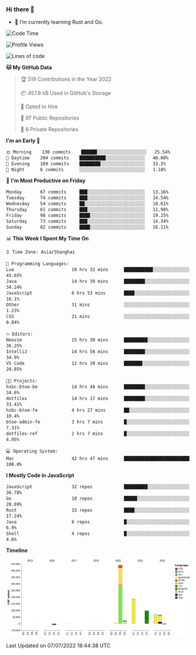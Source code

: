 ### Hi there 👋

- 🌱 I’m currently learning Rust and Go.

<!--START_SECTION:waka-->
![Code Time](http://img.shields.io/badge/Code%20Time-534%20hrs%2031%20mins-blue)

![Profile Views](http://img.shields.io/badge/Profile%20Views-0-blue)

![Lines of code](https://img.shields.io/badge/From%20Hello%20World%20I%27ve%20Written-894%20Thousand%20lines%20of%20code-blue)

**🐱 My GitHub Data** 

> 🏆 519 Contributions in the Year 2022
 > 
> 📦 457.8 kB Used in GitHub's Storage 
 > 
> 💼 Opted to Hire
 > 
> 📜 97 Public Repositories 
 > 
> 🔑 6 Private Repositories  
 > 
**I'm an Early 🐤** 

```text
🌞 Morning    130 commits    ██████░░░░░░░░░░░░░░░░░░░   25.54% 
🌆 Daytime    204 commits    ██████████░░░░░░░░░░░░░░░   40.08% 
🌃 Evening    169 commits    ████████░░░░░░░░░░░░░░░░░   33.2% 
🌙 Night      6 commits      ░░░░░░░░░░░░░░░░░░░░░░░░░   1.18%

```
📅 **I'm Most Productive on Friday** 

```text
Monday       67 commits     ███░░░░░░░░░░░░░░░░░░░░░░   13.16% 
Tuesday      74 commits     ███░░░░░░░░░░░░░░░░░░░░░░   14.54% 
Wednesday    54 commits     ██░░░░░░░░░░░░░░░░░░░░░░░   10.61% 
Thursday     61 commits     ███░░░░░░░░░░░░░░░░░░░░░░   11.98% 
Friday       98 commits     ████░░░░░░░░░░░░░░░░░░░░░   19.25% 
Saturday     73 commits     ███░░░░░░░░░░░░░░░░░░░░░░   14.34% 
Sunday       82 commits     ████░░░░░░░░░░░░░░░░░░░░░   16.11%

```


📊 **This Week I Spent My Time On** 

```text
⌚︎ Time Zone: Asia/Shanghai

💬 Programming Languages: 
Lua                      19 hrs 32 mins      ███████████░░░░░░░░░░░░░░   45.65% 
Java                     14 hrs 39 mins      ████████░░░░░░░░░░░░░░░░░   34.24% 
JavaScript               6 hrs 53 mins       ████░░░░░░░░░░░░░░░░░░░░░   16.1% 
Other                    31 mins             ░░░░░░░░░░░░░░░░░░░░░░░░░   1.23% 
CSS                      21 mins             ░░░░░░░░░░░░░░░░░░░░░░░░░   0.84%

🔥 Editors: 
Neovim                   15 hrs 30 mins      █████████░░░░░░░░░░░░░░░░   36.25% 
IntelliJ                 14 hrs 56 mins      ████████░░░░░░░░░░░░░░░░░   34.9% 
VS Code                  12 hrs 20 mins      ███████░░░░░░░░░░░░░░░░░░   28.85%

🐱‍💻 Projects: 
hsbc-btoe-be             14 hrs 48 mins      ████████░░░░░░░░░░░░░░░░░   34.6% 
dotfiles                 14 hrs 17 mins      ████████░░░░░░░░░░░░░░░░░   33.41% 
hsbc-btoe-fe             4 hrs 27 mins       ██░░░░░░░░░░░░░░░░░░░░░░░   10.4% 
btoe-admin-fe            3 hrs 7 mins        █░░░░░░░░░░░░░░░░░░░░░░░░   7.31% 
dotfiles-ref             2 hrs 7 mins        █░░░░░░░░░░░░░░░░░░░░░░░░   4.95%

💻 Operating System: 
Mac                      42 hrs 47 mins      █████████████████████████   100.0%

```

**I Mostly Code in JavaScript** 

```text
JavaScript               32 repos            █████████░░░░░░░░░░░░░░░░   36.78% 
Go                       18 repos            █████░░░░░░░░░░░░░░░░░░░░   20.69% 
Rust                     15 repos            ████░░░░░░░░░░░░░░░░░░░░░   17.24% 
Java                     6 repos             █░░░░░░░░░░░░░░░░░░░░░░░░   6.9% 
Shell                    4 repos             █░░░░░░░░░░░░░░░░░░░░░░░░   4.6%

```


**Timeline**

![Chart not found](https://raw.githubusercontent.com/elton/elton/main/charts/bar_graph.png) 


 Last Updated on 07/07/2022 18:44:38 UTC
<!--END_SECTION:waka-->

<!--
**elton/elton** is a ✨ _special_ ✨ repository because its `README.md` (this file) appears on your GitHub profile.

Here are some ideas to get you started:

- 🔭 I’m currently working on ...
- 🌱 I’m currently learning ...
- 👯 I’m looking to collaborate on ...
- 🤔 I’m looking for help with ...
- 💬 Ask me about ...
- 📫 How to reach me: ...
- 😄 Pronouns: ...
- ⚡ Fun fact: ...
-->
